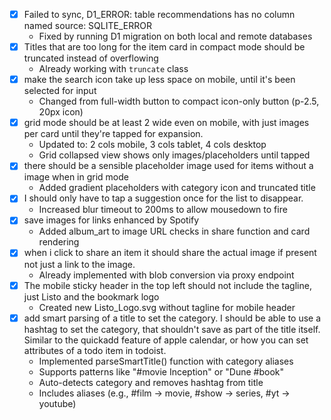 - [x] Failed to sync, D1_ERROR: table recommendations has no column named source: SQLITE_ERROR
  - Fixed by running D1 migration on both local and remote databases
- [x] Titles that are too long for the item card in compact mode should be truncated instead of overflowing
  - Already working with `truncate` class
- [x] make the search icon take up less space on mobile, until it's been selected for input
  - Changed from full-width button to compact icon-only button (p-2.5, 20px icon)
- [x] grid mode should be at least 2 wide even on mobile, with just images per card until they're tapped for expansion.
  - Updated to: 2 cols mobile, 3 cols tablet, 4 cols desktop
  - Grid collapsed view shows only images/placeholders until tapped
- [x] there should be a sensible placeholder image used for items without a image when in grid mode
  - Added gradient placeholders with category icon and truncated title
- [x] I should only have to tap a suggestion once for the list to disappear.
  - Increased blur timeout to 200ms to allow mousedown to fire
- [x] save images for links enhanced by Spotify
  - Added album_art to image URL checks in share function and card rendering
- [x] when i click to share an item it should share the actual image if present not just a link to the image.
  - Already implemented with blob conversion via proxy endpoint
- [x] The mobile sticky header in the top left should not include the tagline, just Listo and the bookmark logo
  - Created new Listo_Logo.svg without tagline for mobile header
- [x] add smart parsing of a title to set the category. I should be able to use a hashtag to set the category, that shouldn't save as part of the title itself. Similar to the quickadd feature of apple calendar, or how you can set attributes of a todo item in todoist.
  - Implemented parseSmartTitle() function with category aliases
  - Supports patterns like "#movie Inception" or "Dune #book"
  - Auto-detects category and removes hashtag from title
  - Includes aliases (e.g., #film → movie, #show → series, #yt → youtube)
